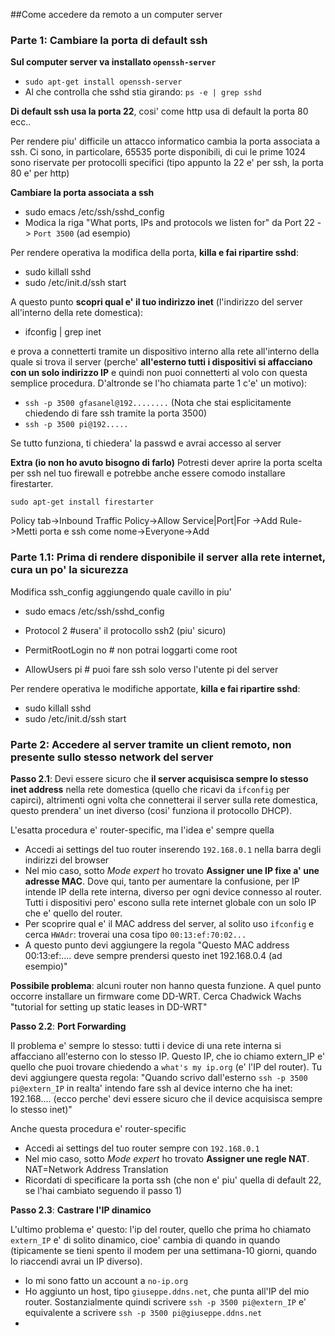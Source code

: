 ##Come accedere da remoto a un computer server

### Parte 1: Cambiare la porta di default ssh

**Sul computer server va installato `openssh-server`**
* `sudo apt-get install openssh-server`
* Al che controlla che sshd stia girando: `ps -e | grep sshd`

**Di default ssh usa la porta 22**, cosi' come http usa di default la porta 80 ecc..

Per rendere piu' difficile un attacco informatico cambia la porta associata a ssh. Ci sono, in particolare, 65535 porte disponibili, di cui le prime 1024 sono riservate per protocolli specifici (tipo appunto la 22 e' per ssh, la porta 80 e' per http)

**Cambiare la porta associata a ssh**

* sudo emacs /etc/ssh/sshd_config
* Modica la riga "What ports, IPs and protocols we listen for" da Port 22 -> `Port 3500` (ad esempio)

Per rendere operativa la modifica della porta, **killa e fai ripartire sshd**:

* sudo killall sshd
* sudo /etc/init.d/ssh start

A questo punto **scopri qual e' il tuo indirizzo inet** (l'indirizzo del server all'interno della rete domestica):
* ifconfig | grep inet

e prova a connetterti tramite un dispositivo interno alla rete all'interno della quale si trova il server (perche' **all'esterno tutti i dispositivi si affacciano con un solo indirizzo IP** e quindi non puoi connetterti al volo con questa semplice procedura. D'altronde se l'ho chiamata parte 1 c'e' un motivo):

* `ssh -p 3500 gfasanel@192........` (Nota che stai esplicitamente chiedendo di fare ssh tramite la porta 3500)
* `ssh -p 3500 pi@192.....`

Se tutto funziona, ti chiedera' la passwd e avrai accesso al server

**Extra (io non ho avuto bisogno di farlo)**
Potresti dever aprire la porta scelta per ssh nel tuo firewall e potrebbe anche essere comodo installare firestarter.

`sudo apt-get install firestarter`

Policy tab->Inbound Traffic Policy->Allow Service|Port|For ->Add Rule->Metti porta e ssh come nome->Everyone->Add

### Parte 1.1: Prima di rendere disponibile il server alla rete internet, cura un po' la sicurezza
Modifica ssh_config aggiungendo quale cavillo in piu'

* sudo emacs /etc/ssh/sshd_config

* Protocol 2 #usera' il protocollo ssh2 (piu' sicuro)
* PermitRootLogin no # non potrai loggarti come root 
* AllowUsers pi # puoi fare ssh solo verso l'utente pi del server

Per rendere operativa le modifiche apportate, **killa e fai ripartire sshd**:

* sudo killall sshd
* sudo /etc/init.d/ssh start

### Parte 2: Accedere al server tramite un client remoto, non presente sullo stesso network del server

**Passo 2.1**: Devi essere sicuro che **il server acquisisca sempre lo stesso inet address** nella rete domestica (quello che ricavi da `ifconfig` per capirci), altrimenti ogni volta che connetterai il server sulla rete domestica,
questo prendera' un inet diverso (cosi' funziona il protocollo DHCP).

L'esatta procedura e' router-specific, ma l'idea e' sempre quella

* Accedi ai settings del tuo router inserendo `192.168.0.1` nella barra degli indirizzi del browser
* Nel mio caso, sotto *Mode expert* ho trovato **Assigner une IP fixe a' une adresse MAC**. Dove qui, tanto per aumentare la confusione, per IP intende IP della rete interna, diverso per ogni device connesso al router. Tutti i dispositivi pero' escono sulla rete internet globale con un solo IP che e' quello del router.
* Per scoprire qual e' il MAC address del server, al solito uso `ifconfig` e cerca `HWAdr`: troverai una cosa tipo `00:13:ef:70:02...`
* A questo punto devi aggiungere la regola "Questo MAC address 00:13:ef:.... deve sempre prendersi questo inet 192.168.0.4 (ad esempio)"

**Possibile problema**: alcuni router non hanno questa funzione. A quel punto occorre installare un firmware come DD-WRT. Cerca Chadwick Wachs "tutorial for setting up static leases in DD-WRT"

**Passo 2.2**: **Port Forwarding**

Il problema e' sempre lo stesso: tutti i device di una rete interna si affacciano all'esterno con lo stesso IP.
Questo IP, che io chiamo extern_IP e' quello che puoi trovare chiedendo a `what's my ip.org` (e' l'IP del router).
Tu devi aggiungere questa regola: "Quando scrivo dall'esterno `ssh -p 3500 pi@extern_IP` in realta' intendo fare ssh al device interno che ha inet: 192.168.... (ecco perche' devi essere sicuro che il device acquisisca sempre lo stesso inet)"

Anche questa procedura e' router-specific

* Accedi ai settings del tuo router sempre con `192.168.0.1`
* Nel mio caso, sotto *Mode expert* ho trovato **Assigner une regle NAT**. NAT=Network Address Translation 
* Ricordati di specificare la porta ssh (che non e' piu' quella di default 22, se l'hai cambiato seguendo il passo 1)

**Passo 2.3**: **Castrare l'IP dinamico**

L'ultimo problema e' questo: l'ip del router, quello che prima ho chiamato `extern_IP` e' di solito dinamico, cioe' cambia di quando in quando (tipicamente se tieni spento il modem per una settimana-10 giorni, quando lo riaccendi avrai un IP diverso). 

* Io mi sono fatto un account a `no-ip.org`
* Ho aggiunto un host, tipo `giuseppe.ddns.net`, che punta all'IP del mio router. Sostanzialmente quindi scrivere `ssh -p 3500 pi@extern_IP` e' equivalente a scrivere `ssh -p 3500 pi@giuseppe.ddns.net`
* 
